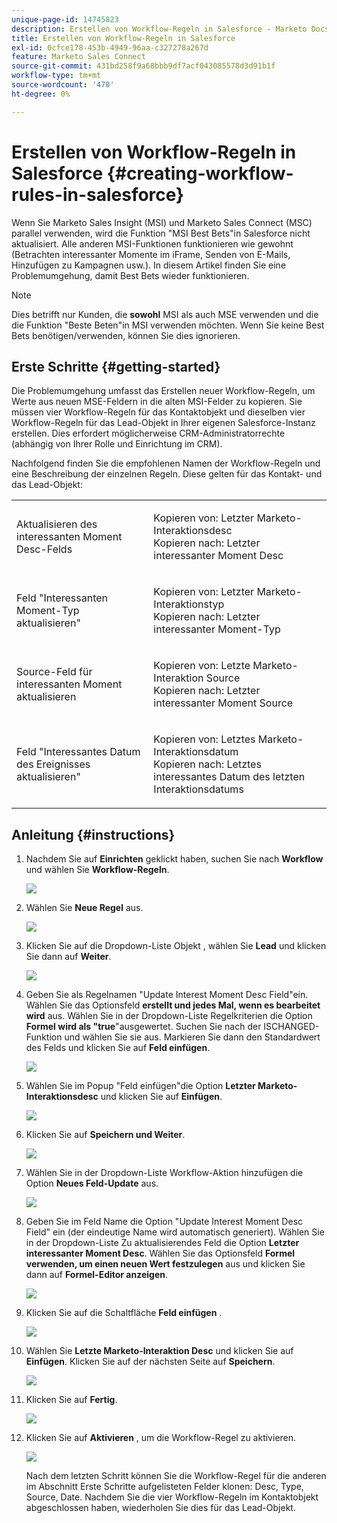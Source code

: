 ```yaml
---
unique-page-id: 14745823
description: Erstellen von Workflow-Regeln in Salesforce - Marketo Docs - Produktdokumentation
title: Erstellen von Workflow-Regeln in Salesforce
exl-id: 0cfce178-453b-4949-96aa-c327278a267d
feature: Marketo Sales Connect
source-git-commit: 431bd258f9a68bbb9df7acf043085578d3d91b1f
workflow-type: tm+mt
source-wordcount: '470'
ht-degree: 0%

---
```


# Erstellen von Workflow-Regeln in Salesforce {#creating-workflow-rules-in-salesforce}

Wenn Sie Marketo Sales Insight (MSI) und Marketo Sales Connect (MSC) parallel verwenden, wird die Funktion &quot;MSI Best Bets&quot;in Salesforce nicht aktualisiert. Alle anderen MSI-Funktionen funktionieren wie gewohnt (Betrachten interessanter Momente im iFrame, Senden von E-Mails, Hinzufügen zu Kampagnen usw.). In diesem Artikel finden Sie eine Problemumgehung, damit Best Bets wieder funktionieren.

>[!NOTE]
>
>Dies betrifft nur Kunden, die **sowohl** MSI als auch MSE verwenden und die die Funktion &quot;Beste Beten&quot;in MSI verwenden möchten. Wenn Sie keine Best Bets benötigen/verwenden, können Sie dies ignorieren.

## Erste Schritte {#getting-started}

Die Problemumgehung umfasst das Erstellen neuer Workflow-Regeln, um Werte aus neuen MSE-Feldern in die alten MSI-Felder zu kopieren. Sie müssen vier Workflow-Regeln für das Kontaktobjekt und dieselben vier Workflow-Regeln für das Lead-Objekt in Ihrer eigenen Salesforce-Instanz erstellen. Dies erfordert möglicherweise CRM-Administratorrechte (abhängig von Ihrer Rolle und Einrichtung im CRM).

Nachfolgend finden Sie die empfohlenen Namen der Workflow-Regeln und eine Beschreibung der einzelnen Regeln. Diese gelten für das Kontakt- und das Lead-Objekt:

<table> 
 <colgroup> 
  <col> 
  <col> 
 </colgroup> 
 <tbody> 
  <tr> 
   <td>Aktualisieren des interessanten Moment Desc-Felds</td> 
   <td><p>Kopieren von: Letzter Marketo-Interaktionsdesc<br>Kopieren nach: Letzter interessanter Moment Desc</p></td> 
  </tr> 
  <tr> 
   <td>Feld "Interessanten Moment-Typ aktualisieren"</td> 
   <td><p>Kopieren von: Letzter Marketo-Interaktionstyp<br>Kopieren nach: Letzter interessanter Moment-Typ</p></td> 
  </tr> 
  <tr> 
   <td>Source-Feld für interessanten Moment aktualisieren</td> 
   <td><p>Kopieren von: Letzte Marketo-Interaktion Source<br>Kopieren nach: Letzter interessanter Moment Source</p></td> 
  </tr> 
  <tr> 
   <td>Feld "Interessantes Datum des Ereignisses aktualisieren"</td> 
   <td><p>Kopieren von: Letztes Marketo-Interaktionsdatum<br>Kopieren nach: Letztes interessantes Datum des letzten Interaktionsdatums</p></td> 
  </tr> 
 </tbody> 
</table>

## Anleitung {#instructions}

1. Nachdem Sie auf **Einrichten** geklickt haben, suchen Sie nach **Workflow** und wählen Sie **Workflow-Regeln**.

   ![](assets/one-1.png)

1. Wählen Sie **Neue Regel** aus.

   ![](assets/two-1.png)

1. Klicken Sie auf die Dropdown-Liste Objekt , wählen Sie **Lead** und klicken Sie dann auf **Weiter**.

   ![](assets/three-1.png)

1. Geben Sie als Regelnamen &quot;Update Interest Moment Desc Field&quot;ein. Wählen Sie das Optionsfeld **erstellt und jedes Mal, wenn es bearbeitet wird** aus. Wählen Sie in der Dropdown-Liste Regelkriterien die Option **Formel wird als &quot;true**&quot;ausgewertet. Suchen Sie nach der ISCHANGED-Funktion und wählen Sie sie aus. Markieren Sie dann den Standardwert des Felds und klicken Sie auf **Feld einfügen**.

   ![](assets/four-1.png)

1. Wählen Sie im Popup &quot;Feld einfügen&quot;die Option **Letzter Marketo-Interaktionsdesc** und klicken Sie auf **Einfügen**.

   ![](assets/five-1.png)

1. Klicken Sie auf **Speichern und Weiter**.

   ![](assets/6.png)

1. Wählen Sie in der Dropdown-Liste Workflow-Aktion hinzufügen die Option **Neues Feld-Update** aus.

   ![](assets/seven.png)

1. Geben Sie im Feld Name die Option &quot;Update Interest Moment Desc Field&quot; ein (der eindeutige Name wird automatisch generiert). Wählen Sie in der Dropdown-Liste Zu aktualisierendes Feld die Option **Letzter interessanter Moment Desc**. Wählen Sie das Optionsfeld **Formel verwenden, um einen neuen Wert festzulegen** aus und klicken Sie dann auf **Formel-Editor anzeigen**.

   ![](assets/eight.png)

1. Klicken Sie auf die Schaltfläche **Feld einfügen** .

   ![](assets/9a.png)

1. Wählen Sie **Letzte Marketo-Interaktion Desc** und klicken Sie auf **Einfügen**. Klicken Sie auf der nächsten Seite auf **Speichern**.

   ![](assets/nine.png)

1. Klicken Sie auf **Fertig**.

   ![](assets/twelve.png)

1. Klicken Sie auf **Aktivieren** , um die Workflow-Regel zu aktivieren.

   ![](assets/thirteen.png)

   Nach dem letzten Schritt können Sie die Workflow-Regel für die anderen im Abschnitt Erste Schritte aufgelisteten Felder klonen: Desc, Type, Source, Date. Nachdem Sie die vier Workflow-Regeln im Kontaktobjekt abgeschlossen haben, wiederholen Sie dies für das Lead-Objekt.
